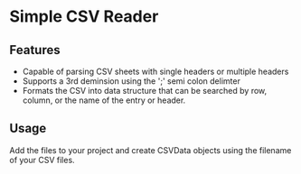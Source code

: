 # Simple CSV Reader

## Features
- Capable of parsing CSV sheets with single headers or multiple headers
- Supports a 3rd deminsion using the ';' semi colon delimter
- Formats the CSV into data structure that can be searched by row, column, or the name of the entry or header.

## Usage
Add the files to your project and create CSVData objects using the filename of your CSV files. 
